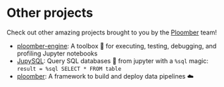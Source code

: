 # Other projects

Check out other amazing projects brought to you by the [Ploomber](https://ploomber.io/) team!

- [ploomber-engine](https://github.com/ploomber/ploomber-engine): A toolbox 🧰 for executing, testing, debugging, and profiling Jupyter notebooks
- [JupySQL](https://github.com/ploomber/jupysql): Query SQL databases 🔎 from jupyter with a `%sql` magic: `result = %sql SELECT * FROM table`
- [ploomber](https://github.com/ploomber/ploomber): A framework to build and deploy data pipelines ☁️
